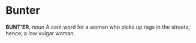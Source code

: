 # Bunter

**BUNT'ER**, _noun_ A cant word for a woman who picks up rags in the streets; hence, a low vulgar woman.